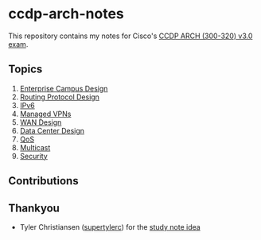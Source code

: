 # ccdp-arch-notes
This repository contains my notes for Cisco's [CCDP ARCH (300-320) v3.0 exam](https://www.cisco.com/c/en/us/training-events/training-certifications/exams/current-list/arch-300-320.html).

## Topics
1. [Enterprise Campus Design](/enterprise-campus-design.md)
2. [Routing Protocol Design](/routing-protocol-design.md)
3. [IPv6](/ipv6.md)
4. [Managed VPNs](/managed-vpns.md)
5. [WAN Design](/wan-design.md)
6. [Data Center Design](/data-center-design.md)
7. [QoS](/qos.md)
8. [Multicast](/multicast.md)
9. [Security](/security.md)

## Contributions

## Thankyou
* Tyler Christiansen ([supertylerc](https://github.com/supertylerc)) for the [study note idea](https://github.com/supertylerc/jncip-dc-notes)
